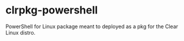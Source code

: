# clrpkg-powershell
PowerShell for Linux package meant to deployed as a pkg for the Clear Linux distro.
